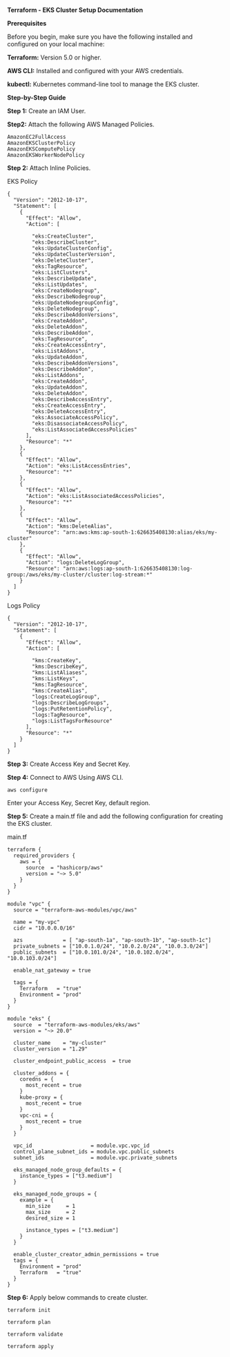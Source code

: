 **Terraform - EKS Cluster Setup Documentation**

**Prerequisites**

Before you begin, make sure you have the following installed and configured on your local machine:

**Terraform:** Version 5.0 or higher.

**AWS CLI:** Installed and configured with your AWS credentials.

**kubectl:** Kubernetes command-line tool to manage the EKS cluster.


**Step-by-Step Guide**

**Step 1:** Create an IAM User.

**Step2:** Attach the following AWS Managed Policies.
```
AmazonEC2FullAccess
AmazonEKSClusterPolicy
AmazonEKSComputePolicy
AmazonEKSWorkerNodePolicy
```

**Step 2:** Attach Inline Policies.

EKS Policy
```
{
  "Version": "2012-10-17",
  "Statement": [
    {
      "Effect": "Allow",
      "Action": [
      
        "eks:CreateCluster",
        "eks:DescribeCluster",
        "eks:UpdateClusterConfig",
        "eks:UpdateClusterVersion",
        "eks:DeleteCluster",
        "eks:TagResource",
        "eks:ListClusters",
        "eks:DescribeUpdate",
        "eks:ListUpdates",
        "eks:CreateNodegroup",
        "eks:DescribeNodegroup",
        "eks:UpdateNodegroupConfig",
        "eks:DeleteNodegroup",
        "eks:DescribeAddonVersions",
        "eks:CreateAddon",
        "eks:DeleteAddon",
        "eks:DescribeAddon",
        "eks:TagResource",
        "eks:CreateAccessEntry",
        "eks:ListAddons",
        "eks:UpdateAddon",
        "eks:DescribeAddonVersions",
        "eks:DescribeAddon",
        "eks:ListAddons",
        "eks:CreateAddon",
        "eks:UpdateAddon",
        "eks:DeleteAddon",
        "eks:DescribeAccessEntry",
        "eks:CreateAccessEntry",
        "eks:DeleteAccessEntry",
        "eks:AssociateAccessPolicy",
        "eks:DisassociateAccessPolicy",
        "eks:ListAssociatedAccessPolicies"
      ],
      "Resource": "*"
    },
    {
      "Effect": "Allow",
      "Action": "eks:ListAccessEntries",
      "Resource": "*"
    },
    {
      "Effect": "Allow",
      "Action": "eks:ListAssociatedAccessPolicies",
      "Resource": "*"
    },
    {
      "Effect": "Allow",
      "Action": "kms:DeleteAlias",
      "Resource": "arn:aws:kms:ap-south-1:626635408130:alias/eks/my-cluster"
    },
    {
      "Effect": "Allow",
      "Action": "logs:DeleteLogGroup",
      "Resource": "arn:aws:logs:ap-south-1:626635408130:log-group:/aws/eks/my-cluster/cluster:log-stream:*"
    }
  ]
}
```

Logs Policy

```
{
  "Version": "2012-10-17",
  "Statement": [
    {
      "Effect": "Allow",
      "Action": [
      
        "kms:CreateKey",
        "kms:DescribeKey",
        "kms:ListAliases",
        "kms:ListKeys",
        "kms:TagResource",
        "kms:CreateAlias",
        "logs:CreateLogGroup",
        "logs:DescribeLogGroups",
        "logs:PutRetentionPolicy",
        "logs:TagResource",
        "logs:ListTagsForResource"
      ],
      "Resource": "*"
    }
  ]
}
```
**Step 3:** Create Access Key and Secret Key.

**Step 4:** Connect to AWS Using AWS CLI.
```
aws configure
```
Enter your Access Key,
Secret Key,
default region.


**Step 5:** Create a main.tf file and add the following configuration for creating the EKS cluster.

main.tf
```
terraform {
  required_providers {
    aws = {
      source  = "hashicorp/aws"
      version = "~> 5.0"
    }
  }
}

module "vpc" {
  source = "terraform-aws-modules/vpc/aws"

  name = "my-vpc"
  cidr = "10.0.0.0/16"

  azs             = [ "ap-south-1a", "ap-south-1b", "ap-south-1c"]
  private_subnets = ["10.0.1.0/24", "10.0.2.0/24", "10.0.3.0/24"]
  public_subnets  = ["10.0.101.0/24", "10.0.102.0/24", "10.0.103.0/24"]

  enable_nat_gateway = true

  tags = {
    Terraform   = "true"
    Environment = "prod"
  }
}

module "eks" {
  source  = "terraform-aws-modules/eks/aws"
  version = "~> 20.0"

  cluster_name    = "my-cluster"
  cluster_version = "1.29"

  cluster_endpoint_public_access  = true

  cluster_addons = {
    coredns = {
      most_recent = true
    }
    kube-proxy = {
      most_recent = true
    }
    vpc-cni = {
      most_recent = true
    }
  }

  vpc_id                   = module.vpc.vpc_id
  control_plane_subnet_ids = module.vpc.public_subnets
  subnet_ids               = module.vpc.private_subnets

  eks_managed_node_group_defaults = {
    instance_types = ["t3.medium"]
  }

  eks_managed_node_groups = {
    example = {
      min_size     = 1
      max_size     = 2
      desired_size = 1

      instance_types = ["t3.medium"]
    }
  }

  enable_cluster_creator_admin_permissions = true
  tags = {
    Environment = "prod"
    Terraform   = "true"
  }
}
```

**Step 6:** Apply below commands to create cluster.

```
terraform init
```
```
terraform plan
```
```
terraform validate
```
```
terraform apply
```

